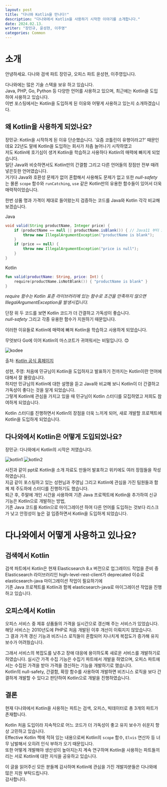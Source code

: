 ```yaml
---
layout: post
title: "다나와 Kotlin을 만나다!"
description: "다나와에서 Kotlin을 사용하기 시작한 이야기를 소개합니다."
date: 2024.02.13.
writer: "장민규, 윤성현, 이주영"
categories: Common
---
```


# 소개

안녕하세요. 다나와 검색 파트 장민규, 오피스 파트 윤성현, 이주영입니다.

다나와에는 많은 기술 스택을 보유 하고 있습니다.   
Java, PHP, Go, Python 등 다양한 언어를 사용하고 있으며, 최근에는 Kotlin을 도입하여 사용하고 있습니다.   
이번 포스팅에서는 Kotlin을 도입하게 된 이유와 어떻게 사용하고 있는지 소개하겠습니다.


## 왜 Kotlin을 사용하게 되었나요?

장민규: Kotlin을 시작하게 된 이유 단순했습니다. '요즘 코틀린이 유행이라고?' 때문인데요 22년도 말에 Kotlin을 도입하는 회사가 차츰 늘어나기 시작하였고    
저도 Kotlin에 호기심이 생겨 Kotlin을 학습하고 사용하다 Kotlin의 매력에 빠지게 되었습니다.   
일단 Java와 비슷하면서도 Kotlin만의 간결함 그리고 다른 언어들의 장점만 전부 때려 넣은듯한 언어였습니다.    
거기다 Java와 호환성 문제가 없어 혼합해서 사용해도 문제가 없고 또한 *null-safety* 는 몰론 `scope` 함수와 `runCatching`, `use` 같은 Kotlin만의 유용한 함수들이 있어서 더욱 매력적이었습니다.

한번 상품 명과 가격이 제대로 들어왔는지 검증하는 코드를 Java와 Kotlin 각각 비교해 보겠습니다.

Java
```java
void valid(String productName, Integer price) {
    if (productName == null || productName.isBlank()) { // Java11 부터 isBlank() 사용 가능
        throw new IllegalArgumentException("productName is blank");
    }
    if (price == null) {
        throw new IllegalArgumentException("price is null");
    }
}
```
Kotlin
```kotlin
fun valid(productName: String, price: Int) {
    require(productName.isNotBlank()) { "productName is blank" }
}
```
*require 함수는 Kotlin 표준 라이브러리에 있는 함수로 조건을 만족하지 않으면 IllegalArgumentException을 발생시킵니다.*

단장 위 두 코드를 보면 Kotlin 코드가 더 간결하고 가독성이 좋습니다.    
*null-safety* 그리고 각종 유용한 함수가 지원하기 때문입니다.

이러한 이유들로 Kotlin에 매력에 빠져 Kotlin을 학습하고 사용하게 되었습니다.

무엇보다 Go에 이어 Kotlin의 마스코트가 귀여워서는 비밀입니다. 😊   

![kodee](/images/2024-02-13-Meet-The-Kotlin/kodee.png)   

출처: [Kotlin 공식 홈페이지](https://blog.jetbrains.com/ko/kotlin/2023/05/the-kotlin-mascot-returns/)

성현, 주영: 처음에 민규님이 Kotlin을 도입하자고 발표하기 전까지는 Kotlin이란 언어에 대해서 잘 몰랐습니다.   
하지만 민규님의 Kotlin에 대한 설명을 듣고 Java와 비교해 보니 Kotlin이 더 간결하고 가독성이 좋다는 것을 알게 되었습니다.   
그렇게 Kotlin에 관심을 가지고 있을 때 민규님이 Kotlin 스터디를 모집하였고 저희도 참여하게 되었습니다.

Kotlin 스터디를 진행하면서 Kotlin의 장점을 더욱 느끼게 되어, 새로 개발할 프로젝트에 Kotlin을 도입하게 되었습니다.


## 다나와에서 Kotlin은 어떻게 도입되었나요?

장민규: 다나와에서 Kotlin의 시작은 저였습니다.

![kotlin1](/images/2024-02-13-Meet-The-Kotlin/kotlin-1.PNG)
![kotlin2](/images/2024-02-13-Meet-The-Kotlin/kotlin-2.PNG)

사진과 같이 ppt로 Kotlin을 소개 자료도 만들어 발표하고 위키에도 여러 장점들을 작성하였습니다.   
지금 같이 포스팅하고 있는 성현님과 주영님 그리고 Kotlin에 관심을 가진 팀원들과 함께 제 주도하에 스터디를 진행하기도 했습니다.   
퇴근 후, 주말에 개인 시간을 사용하여 기존 Java 프로젝트에 Kotlin을 추가하여 신규 기능은 Kotlin으로 개발하는 방법,    
기존 Java 코드를 Kotlin으로 마이그레이션 하여 다른 언어를 도입하는 것보다 리스크가 낮고 안정성이 높은 걸 입증하면서 Kotlin을 도입하게 되었습니다.

# 다나와에서 어떻게 사용하고 있나요?

## 검색에서 Kotlin

검색 파트에서 Kotlin은 현재 Elasticsearch 8.x 버전으로 업그레이드 작업을 준비 중    
Elasticsearch 라이브러리인 high-level-rest-client가 deprecated 이슈로 elasticsearch-java 마이그레이션 작업이 필요하기에   
기존 Java 프로젝트를 Kotlin과 함께 elasticsearch-java로 마이그레이션 작업을 진행하고 있습니다.

## 오피스에서 Kotlin

오피스 서비스 중 제휴 상품들의 가격을 실시간으로 갱신해 주는 서비스가 있었습니다.   
해당 서비스는 2010년도에 PHP로 처음 개발된 이후 개선이 이뤄지지 않았습니다.   
그 결과 가격 갱신 기능과 비즈니스 로직들이 혼합되어 지나치게 복잡도가 증가해 유지 보수가 어려웠습니다.

그래서 서비스의 복잡도를 낮추고 장애 대응에 용이하도록 새로운 서비스를 개발하기로 하였습니다.
실시간 가격 수집 기능은 수집기 파트에서 개발을 하였으며, 오피스 파트에서는 수집된 가격을 받아 가격을 갱신하는 기능을 개발하기로 했습니다.   
Kotlin의 null-safety, 간결함, 확장 함수를 사용하여 개발하면 비즈니스 로직을 보다 간결하게 개발할 수 있다고 판단하여 Kotlin으로 개발을 진행하였습니다.

## 결론

현재 다나와에서 Kotlin을 사용하는 파트는 검색, 오피스, 빅데이터로 총 3개의 파트가 존재합니다.   

Kotlin 처음 도입이라 지속적으로 어느 코드가 더 가독성이 좋고 유지 보수가 쉬운지 항상 고민하고 있습니다.      
Effective Kotlin 책에 적혀 있는 내용으로써  Kotlin의 `scope` 함수, `Elvis` 연산자 등 너무 남발해서 오히려 인식 부하가 오기 때문입니다.   
또한 어떻게 개발해야 생산성이 높아지는지 계속 연구하며 Kotlin을 사용하는 파트들끼리는 서로 Kotlin에 대한 지식을 공유하고 있습니다.
 
이 글을 읽어주신 모든 분들께 감사하며 Kotlin에 관심을 가진 개발자분들은 다나와에 많은 지원 부탁드립니다.   
감사합니다.
